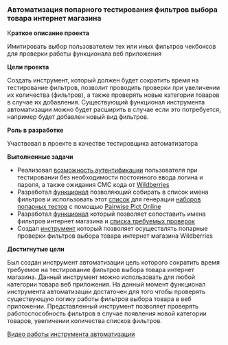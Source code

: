 ### **Автоматизация попарного тестирования фильтров выбора товара интернет магазина**

К**раткое описание проекта**

Имитировать выбор пользователем тех или иных фильтров чекбоксов для проверки работы функционала веб приложения

**Цели проекта** 

Создать инструмент, который должен будет сократить время на тестирование фильтров, позволит проводить проверки при увеличении их количества (фильтров), а также проверять новые категории товаров в случае их добавления. Существующий функционал инструмента автоматизации можно будет расширить в случае если это потребуется, например будет добавлен новый вид фильтров.

**Роль в разработке**

Участвовал в проекте в качестве тестировщика автоматизатора

**Выполненные задачи**

- Реализовал [возможность аутентификации](https://github.com/DimaSannikov/Graduation_project/blob/main/auth_wb.py) пользователя при тестировании без необходимости постоянного ввода логина и пароля, а также ожидания СМС кода от [Wildberries](https://www.wildberries.ru/)
- Разработал [функционал](https://github.com/DimaSannikov/Graduation_project/blob/main/pairwise_list_create.py) позволяющий собирать в список имена фильтров и использовать этот [список](https://github.com/DimaSannikov/Graduation_project/blob/main/translate_for_pict.txt) для генерации [наборов попарных тестов](https://github.com/DimaSannikov/Graduation_project/blob/main/pairwise.txt) с помощью [Pairwise Pict Online](https://pairwise.yuuniworks.com/)
- Разработал [функционал](https://github.com/DimaSannikov/Graduation_project/blob/main/testing_lists.py) который позволяет сопоставить имена фильтров интернет магазина и [списка требуемых проверок](https://github.com/DimaSannikov/Graduation_project/tree/main/testlists)
- Создал [инструмент](https://github.com/DimaSannikov/Graduation_project/blob/main/checkboxes_test.py) который позволяет осуществлять попарные проверки фильтров выбора товара интернет магазина Wildberries

**Достигнутые цели**

Был создан инструмент автоматизации цель которого сократить время требуемое на тестирование фильтров выбора товара интернет магазина. Данный инструмент можно использовать для любой категории товара веб приложения. На данный момент функционал инструмента автоматизации достаточен для того чтобы проверять существующую логику работы фильтров выбора товара в веб приложении. Представленный инструмент позволяет проверять работоспособность фильтров в случае появления новой категории товаров, увеличении количества списков фильтров.

[Видео работы инструмента автоматизации](https://drive.google.com/file/d/1mnTt2INzASYLVOaZHL8HckRoR2y640tX/view?usp=sharing)